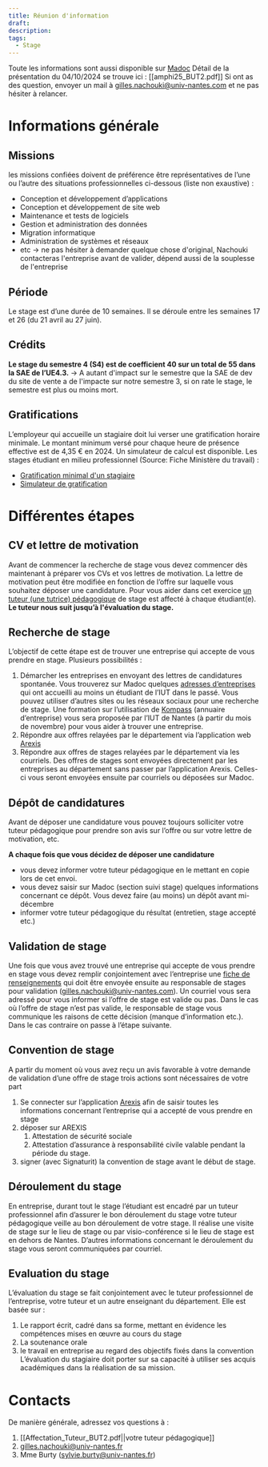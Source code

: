 ```yaml
---
title: Réunion d'information
draft: 
description: 
tags:
  - Stage
---
```

Toute les informations sont aussi disponible sur [Madoc](https://madoc.univ-nantes.fr/course/view.php?id=57232)
Détail de la présentation du 04/10/2024 se trouve ici : [[amphi25_BUT2.pdf]]
Si ont as des question, envoyer un mail à gilles.nachouki@univ-nantes.com et ne pas hésiter à relancer.

# Informations générale
## Missions
les missions confiées doivent de préférence être représentatives de l’une ou l’autre des situations professionnelles ci-dessous (liste non exaustive) : 
- Conception et développement d’applications 
- Conception et développement de site web 
- Maintenance et tests de logiciels 
- Gestion et administration des données 
- Migration informatique 
- Administration de systèmes et réseaux
- etc -> ne pas hésiter à demander quelque chose d'original, Nachouki contacteras l'entreprise avant de valider, dépend aussi de la souplesse de l'entreprise
## Période
Le stage est d’une durée de 10 semaines. Il se déroule entre les semaines 17 et 26 (du 21 avril au 27 juin).
## Crédits
**Le stage du semestre 4 (S4) est de coefficient 40 sur un total de 55 dans la SAE de l’UE4.3.**
-> A autant d'impact sur le semestre que la SAE de dev du site de vente a de l'impacte sur notre semestre 3, si on rate le stage, le semestre est plus ou moins mort.
## Gratifications
L’employeur qui accueille un stagiaire doit lui verser une gratification horaire minimale. Le montant minimum versé pour chaque heure de présence effective est de 4,35 € en 2024. Un simulateur de calcul est disponible. Les stages étudiant en milieu professionnel (Source: Fiche Ministère du travail) :
- [Gratification minimal d'un stagiaire](https://www.service-public.fr/particuliers/vosdroits/F32131)
- [Simulateur de gratification](https://entreprendre.service-public.fr/simulateur/calcul/gratification-stagiaire)
# Différentes étapes
## CV et lettre de motivation
Avant de commencer la recherche de stage vous devez commencer dès maintenant à préparer vos CVs et vos lettres de motivation. La lettre de motivation peut être modifiée en fonction de l’offre sur laquelle vous souhaitez déposer une candidature. Pour vous aider dans cet exercice [un tuteur (une tutrice) pédagogique](file:///home/sacha/T%C3%A9l%C3%A9chargements/Affectation_Tuteur_BUT2.pdf) de stage est affecté à chaque étudiant(e).
**Le tuteur nous suit jusqu’à l'évaluation du stage.**
## Recherche de stage
L’objectif de cette étape est de trouver une entreprise qui accepte de vous prendre en stage. Plusieurs possibilités :
1. Démarcher les entreprises en envoyant des lettres de candidatures spontanée. Vous trouverez sur Madoc quelques [adresses d’entreprises](https://madoc.univ-nantes.fr/mod/resource/view.php?id=1625149) qui ont accueilli au moins un étudiant de l’IUT dans le passé. Vous pouvez utiliser d’autres sites ou les réseaux sociaux pour une recherche de stage. Une formation sur l’utilisation de [Kompass](https://fr.kompass.com/) (annuaire d’entreprise) vous sera proposée par l’IUT de Nantes (à partir du mois de novembre) pour vous aider à trouver une entreprise.
2. Répondre aux offres relayées par le département via l’application web [Arexis](https://arexis.iut-nantes.univ-nantes.fr/)
3. Répondre aux offres de stages relayées par le département via les courriels. Des offres de stages sont envoyées directement par les entreprises au département sans passer par l’application Arexis. Celles-ci vous seront envoyées ensuite par courriels ou déposées sur Madoc.
## Dépôt de candidatures
Avant de déposer une candidature vous pouvez toujours solliciter votre tuteur pédagogique pour prendre son avis sur l’offre ou sur votre lettre de motivation, etc.

**A chaque fois que vous décidez de déposer une candidature**
- vous devez informer votre tuteur pédagogique en le mettant en copie lors de cet envoi.
- vous devez saisir sur Madoc (section suivi stage) quelques informations concernant ce dépôt. Vous devez faire (au moins) un dépôt avant mi-décembre
- informer votre tuteur pédagogique du résultat (entretien, stage accepté etc.)
## Validation de stage
Une fois que vous avez trouvé une entreprise qui accepte de vous prendre en stage vous devez remplir conjointement avec l’entreprise une [fiche de renseignements](https://madoc.univ-nantes.fr/mod/resource/view.php?id=1625110) qui doit être envoyée ensuite au responsable de stages pour validation (gilles.nachouki@univ-nantes.com).
Un courriel vous sera adressé pour vous informer si l’offre de stage est valide ou pas. Dans le cas où l’offre de stage n’est pas valide, le responsable de stage vous communique les raisons de cette décision (manque d’information etc.). Dans le cas contraire on passe à l’étape suivante.
## Convention de stage
A partir du moment où vous avez reçu un avis favorable à votre demande de validation d’une offre de stage trois actions sont nécessaires de votre part
1. Se connecter sur l’application [Arexis](https://arexis.iut-nantes.univ-nantes.fr/) afin de saisir toutes les informations concernant l’entreprise qui a accepté de vous prendre en stage
2. déposer sur AREXIS
	1. Attestation de sécurité sociale
	2. Attestation d’assurance à responsabilité civile valable pendant la période du stage.
3. signer (avec Signaturit) la convention de stage avant le début de stage.
## Déroulement du stage
En entreprise, durant tout le stage l’étudiant est encadré par un tuteur professionnel afin d’assurer le bon déroulement du stage votre tuteur pédagogique veille au bon déroulement de votre stage. Il réalise une visite de stage sur le lieu de stage ou par visio-conférence si le lieu de stage est en dehors de Nantes. D’autres informations concernant le déroulement du stage vous seront communiquées par courriel.
## Evaluation du stage
L’évaluation du stage se fait conjointement avec le tuteur professionnel de l’entreprise, votre tuteur et un autre enseignant du département. Elle est basée sur :
1. Le rapport écrit, cadré dans sa forme, mettant en évidence les compétences mises en œuvre au cours du stage
2. La soutenance orale
3. le travail en entreprise au regard des objectifs fixés dans la convention
L’évaluation du stagiaire doit porter sur sa capacité à utiliser ses acquis académiques dans la réalisation de sa mission.
# Contacts
De manière générale, adressez vos questions à :
1. [[Affectation_Tuteur_BUT2.pdf||votre tuteur pédagogique]]
2. gilles.nachouki@univ-nantes.fr
3. Mme Burty (sylvie.burty@univ-nantes.fr)
